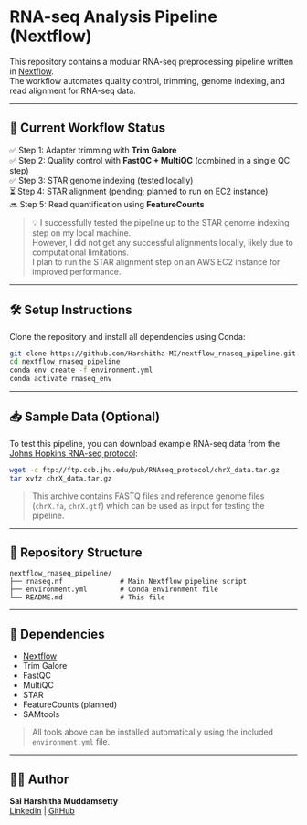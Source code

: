 # RNA-seq Analysis Pipeline (Nextflow)

This repository contains a modular RNA-seq preprocessing pipeline written in [Nextflow](https://www.nextflow.io/).  
The workflow automates quality control, trimming, genome indexing, and read alignment for RNA-seq data.

---

## 🧪 Current Workflow Status

✅ Step 1: Adapter trimming with **Trim Galore**  
✅ Step 2: Quality control with **FastQC + MultiQC** (combined in a single QC step)  
✅ Step 3: STAR genome indexing (tested locally)  
⏳ Step 4: STAR alignment (pending; planned to run on EC2 instance)  
🔜 Step 5: Read quantification using **FeatureCounts**

> 💡 I successfully tested the pipeline up to the STAR genome indexing step on my local machine.  
> However, I did not get any successful alignments locally, likely due to computational limitations.  
> I plan to run the STAR alignment step on an AWS EC2 instance for improved performance.

---

## 🛠️ Setup Instructions

Clone the repository and install all dependencies using Conda:

```bash
git clone https://github.com/Harshitha-MI/nextflow_rnaseq_pipeline.git
cd nextflow_rnaseq_pipeline
conda env create -f environment.yml
conda activate rnaseq_env
```

---

## 📥 Sample Data (Optional)

To test this pipeline, you can download example RNA-seq data from the [Johns Hopkins RNA-seq protocol](ftp://ftp.ccb.jhu.edu/pub/RNAseq_protocol/):

```bash
wget -c ftp://ftp.ccb.jhu.edu/pub/RNAseq_protocol/chrX_data.tar.gz
tar xvfz chrX_data.tar.gz
```

> This archive contains FASTQ files and reference genome files (`chrX.fa`, `chrX.gtf`) which can be used as input for testing the pipeline.

---

## 📁 Repository Structure

```
nextflow_rnaseq_pipeline/
├── rnaseq.nf              # Main Nextflow pipeline script
├── environment.yml        # Conda environment file
└── README.md              # This file
```

---

## 🧬 Dependencies

- [Nextflow](https://www.nextflow.io/)
- Trim Galore
- FastQC
- MultiQC
- STAR
- FeatureCounts (planned)
- SAMtools

> All tools above can be installed automatically using the included `environment.yml` file.

---

## 🧑‍💻 Author

**Sai Harshitha Muddamsetty**  
[LinkedIn](https://www.linkedin.com/in/harshitha-muddamsetty) | [GitHub](https://github.com/Harshitha-MI)
